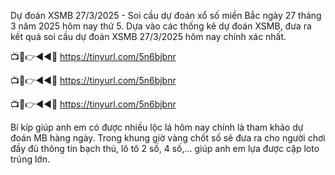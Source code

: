 Dự đoán XSMB 27/3/2025 - Soi cầu dự đoán xổ số miền Bắc ngày 27 tháng 3 năm 2025 hôm nay thứ 5. Dựa vào các thống kê dự đoán XSMB, đưa ra kết quả soi cầu dự đoán XSMB 27/3/2025 hôm nay chính xác nhất.


📺📱👉◄◄🔴  https://tinyurl.com/5n6bjbnr

📺📱👉◄◄🔴  https://tinyurl.com/5n6bjbnr

📺📱👉◄◄🔴  https://tinyurl.com/5n6bjbnr


Bí kíp giúp anh em có được nhiều lộc lá hôm nay chính là tham khảo dự đoán MB hàng ngày. Trong khung giờ vàng chốt số sẽ đưa ra cho người chơi đầy đủ thông tin bạch thủ, lô tô 2 số, 4 số,... giúp anh em lựa được cặp loto trúng lớn.
